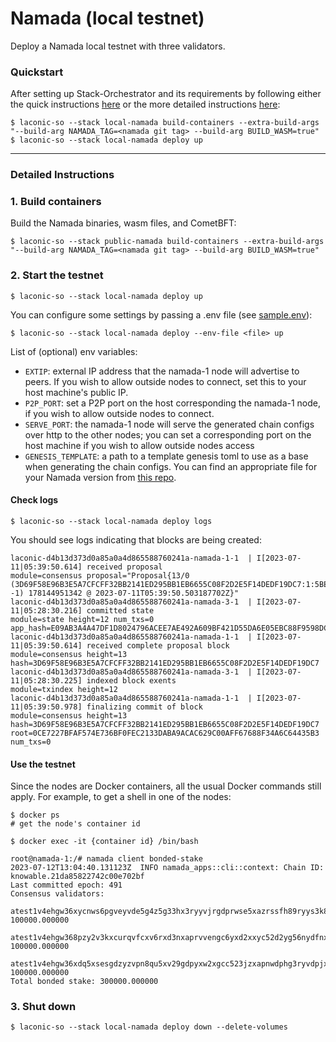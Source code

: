 # Namada (local testnet)

Deploy a Namada local testnet with three validators.

### Quickstart
After setting up Stack-Orchestrator and its requirements by following either the quick instructions [here](https://github.com/vknowable/stack-orchestrator/blob/local-namada/app/data/stacks/local-namada/quickstart.md) or the more detailed instructions [here](https://github.com/vknowable/stack-orchestrator/tree/local-namada):  
```
$ laconic-so --stack local-namada build-containers --extra-build-args "--build-arg NAMADA_TAG=<namada git tag> --build-arg BUILD_WASM=true"
$ laconic-so --stack local-namada deploy up
```
---
### Detailed Instructions
### 1. Build containers
Build the Namada binaries, wasm files, and CometBFT:
```
$ laconic-so --stack public-namada build-containers --extra-build-args "--build-arg NAMADA_TAG=<namada git tag> --build-arg BUILD_WASM=true"
```

### 2. Start the testnet
```
$ laconic-so --stack local-namada deploy up
```
You can configure some settings by passing a .env file (see [sample.env](https://github.com/vknowable/stack-orchestrator/blob/local-namada/app/data/config/local-namada/sample.env)):
```
$ laconic-so --stack local-namada deploy --env-file <file> up
```
List of (optional) env variables:
- `EXTIP`: external IP address that the namada-1 node will advertise to peers. If you wish to allow outside nodes to connect, set this to your host machine's public IP.
- `P2P_PORT`: set a P2P port on the host corresponding the namada-1 node, if you wish to allow outside nodes to connect.
- `SERVE_PORT`: the namada-1 node will serve the generated chain configs over http to the other nodes; you can set a corresponding port on the host machine if you wish to allow outside nodes access
- `GENESIS_TEMPLATE`: a path to a template genesis toml to use as a base when generating the chain configs. You can find an appropriate file for your Namada version from [this repo](https://github.com/heliaxdev/anoma-network-config/tree/master/templates).

#### Check logs
```
$ laconic-so --stack local-namada deploy logs
```
You should see logs indicating that blocks are being created:
```
laconic-d4b13d373d0a85a0a4d865588760241a-namada-1-1  | I[2023-07-11|05:39:50.614] received proposal                            module=consensus proposal="Proposal{13/0 (3D69F58E96B3E5A7CFCFF32BB2141ED295BB1EB6655C08F2D2E5F14DEDF19DC7:1:5BE4A75DCA81, -1) 178144951342 @ 2023-07-11T05:39:50.503187702Z}"
laconic-d4b13d373d0a85a0a4d865588760241a-namada-3-1  | I[2023-07-11|05:28:30.216] committed state                              module=state height=12 num_txs=0 app_hash=E09AB3A4A47DF1D8024796ACEE7AE492A609BF421D55DA6E05EBC88F9598DC62
laconic-d4b13d373d0a85a0a4d865588760241a-namada-1-1  | I[2023-07-11|05:39:50.614] received complete proposal block             module=consensus height=13 hash=3D69F58E96B3E5A7CFCFF32BB2141ED295BB1EB6655C08F2D2E5F14DEDF19DC7
laconic-d4b13d373d0a85a0a4d865588760241a-namada-3-1  | I[2023-07-11|05:28:30.225] indexed block exents                         module=txindex height=12
laconic-d4b13d373d0a85a0a4d865588760241a-namada-1-1  | I[2023-07-11|05:39:50.978] finalizing commit of block                   module=consensus height=13 hash=3D69F58E96B3E5A7CFCFF32BB2141ED295BB1EB6655C08F2D2E5F14DEDF19DC7 root=0CE7227BFAF574E736BF0FEC2133DABA9ACAC629C00AFF67688F34A6C64435B3 num_txs=0
```

#### Use the testnet
Since the nodes are Docker containers, all the usual Docker commands still apply. For example, to get a shell in one of the nodes:
```
$ docker ps
# get the node's container id

$ docker exec -it {container id} /bin/bash

root@namada-1:/# namada client bonded-stake
2023-07-12T13:04:40.131123Z  INFO namada_apps::cli::context: Chain ID: knowable.21da85822742c00e702bf
Last committed epoch: 491
Consensus validators:
  atest1v4ehgw36xycnws6pgveyvde5g4z5g33hx3ryyvjrgdprwse5xazrssfh89ryys3k8qcnzde55vznxy: 100000.000000
  atest1v4ehgw368pzy2v3kxcurqvfcxv6rxd3nxaprvvengc6yxd2xxyc52d2yg56nydfnxvcygvzxp4p6a6: 100000.000000
  atest1v4ehgw36xdq5xsesgdzyzvpn8qu5xv29gdpyxw2xgcc523jzxapnwdphg3ryvdpjx9prx3zryaezrt: 100000.000000
Total bonded stake: 300000.000000
```

### 3. Shut down
```
$ laconic-so --stack local-namada deploy down --delete-volumes
```
